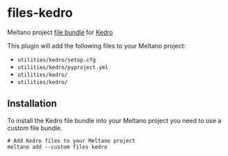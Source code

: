 # files-kedro

Meltano project [file bundle](https://meltano.com/docs/command-line-interface.html#file-bundle) for [Kedro](https://kedro.readthedocs.io/en/stable/)

This plugin will add the following files to your Meltano project:

- `utilities/kedro/setup.cfg`
- `utilities/kedro/pyproject.yml`
- `utilities/kedro/`
- `utilities/kedro/`

## Installation

To install the Kedro file bundle into your Meltano project you need to use a custom file bundle.

```
# Add Kedro files to your Meltano project
meltano add --custom files kedro
```
